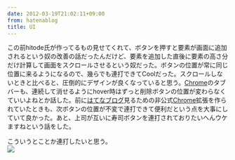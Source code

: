 ```yaml
---
date: 2012-03-19T21:02:11+09:00
from: hatenablog
title: UI
---
```


<p>この前hitode氏が作ってるもの見せてくれて、ボタンを押すと要素が画面に追加されるという奴の改善の話だったんだけど、要素を追加した直後に要素の高さ分だけ計算して画面をスクロールさせるという奴だった。ボタンの位置が常に同じ位置に来るようになるので、幾らでも連打できてCoolだった。スクロールしないときと比べると、圧倒的にデザインが良くなっていると思う。<a class="keyword" href="http://d.hatena.ne.jp/keyword/Chrome">Chrome</a>のタブバーも、連続して消せるようにhover時はずっと削除ボタンの位置が変わらなくていいよねとか話した。前に<a class="keyword" href="http://d.hatena.ne.jp/keyword/%A4%CF%A4%C6%A4%CA%A5%D6%A5%ED%A5%B0">はてなブログ</a>見るための非公式<a class="keyword" href="http://d.hatena.ne.jp/keyword/Chrome">Chrome</a>拡張を作られていたときも、次ボタンの位置が不変で連打できて便利だという点を大事にしていて良かった。あと、上司が互いに寿司ボタンを連打されておりたいへんウケますねという話をした。</p><p>こういうとことか連打したいと思う。<br />
<img src="http://dl.dropbox.com/u/5978869/image/20120319_210515.png" class="frame"/></p>

